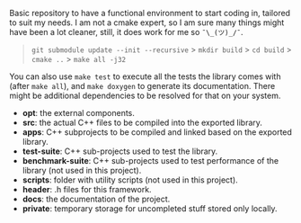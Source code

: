 Basic repository to have a functional environment to start coding in, tailored to suit my needs.
I am not a cmake expert, so I am sure many things might have been a lot cleaner, still, it does work for me so `¯\_(ツ)_/¯`.

> `git submodule update --init --recursive` > `mkdir build` > `cd build` > `cmake ..` > `make all -j32`

You can also use `make test` to execute all the tests the library comes with (after `make all`), and `make doxygen` to generate its documentation.
There might be additional dependencies to be resolved for that on your system.

- **opt**: the external components.
- **src**: the actual C++ files to be compiled into the exported library.
- **apps**: C++ subprojects to be compiled and linked based on the exported library.
- **test-suite**: C++ sub-projects used to test the library.
- **benchmark-suite**: C++ sub-projects used to test performance of the library (not used in this project).
- **scripts**: folder with utility scripts (not used in this project).
- **header**: .h files for this framework.
- **docs**: the documentation of the project.
- **private**: temporary storage for uncompleted stuff stored only locally.
